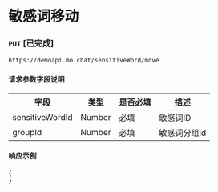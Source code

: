 # 敏感词移动
### `PUT`  [已完成]
```
https://demoapi.mo.chat/sensitiveWord/move
```

#### 请求参数字段说明

| 字段  | 类型 | 是否必填 | 描述|
| ------------- | ------------- | ------------------ | ------------------ |
| sensitiveWordId  | Number  | 必填 | 敏感词ID |
| groupId  | Number  | 必填 | 敏感词分组id |


#### 响应示例

```json
{
}
```
